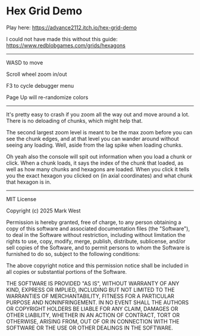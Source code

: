 # Hex Grid Demo

Play here: https://advance2112.itch.io/hex-grid-demo


I could not have made this without this guide: https://www.redblobgames.com/grids/hexagons

---
WASD to move

Scroll wheel zoom in/out

F3 to cycle debugger menu

Page Up will re-randomize colors

---

It's pretty easy to crash if you zoom all the way out and move around a lot. There is no deloading of chunks, which might help that. 

The second largest zoom level is meant to be the max zoom before you can see the chunk edges, and at that level you can wander around without seeing any loading. Well, aside from the lag spike when loading chunks.

Oh yeah also the console will spit out information when you load a chunk or click. When a chunk loads, it says the index of the chunk that loaded, as well as how many chunks and hexagons are loaded. When you click it tells you the exact hexagon you clicked on (in axial coordinates) and what chunk that hexagon is in.

---

MIT License

Copyright (c) 2025 Mark West

Permission is hereby granted, free of charge, to any person obtaining a copy
of this software and associated documentation files (the "Software"), to deal
in the Software without restriction, including without limitation the rights
to use, copy, modify, merge, publish, distribute, sublicense, and/or sell
copies of the Software, and to permit persons to whom the Software is
furnished to do so, subject to the following conditions:

The above copyright notice and this permission notice shall be included in all
copies or substantial portions of the Software.

THE SOFTWARE IS PROVIDED "AS IS", WITHOUT WARRANTY OF ANY KIND, EXPRESS OR
IMPLIED, INCLUDING BUT NOT LIMITED TO THE WARRANTIES OF MERCHANTABILITY,
FITNESS FOR A PARTICULAR PURPOSE AND NONINFRINGEMENT. IN NO EVENT SHALL THE
AUTHORS OR COPYRIGHT HOLDERS BE LIABLE FOR ANY CLAIM, DAMAGES OR OTHER
LIABILITY, WHETHER IN AN ACTION OF CONTRACT, TORT OR OTHERWISE, ARISING FROM,
OUT OF OR IN CONNECTION WITH THE SOFTWARE OR THE USE OR OTHER DEALINGS IN THE
SOFTWARE.
